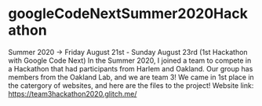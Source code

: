 # googleCodeNextSummer2020Hackathon
Summer 2020 -> Friday August 21st - Sunday August 23rd  (1st Hackathon with Google Code Next)
In the Summer 2020, I joined a team to compete in a Hackathon that had participants from Harlem and Oakland. Our group has members from the Oakland Lab, and we are team 3! We came in 1st place in the catergory of websites, and here are the files to the project!
Website link: https://team3hackathon2020.glitch.me/

